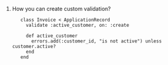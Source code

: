 1. How you can create custom validation?

          class Invoice < ApplicationRecord
            validate :active_customer, on: :create

            def active_customer
              errors.add(:customer_id, "is not active") unless customer.active?
            end
          end
